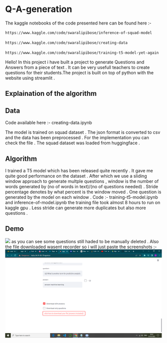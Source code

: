 # Q-A-generation 

The kaggle notebooks of the code presented here can be found here :- 

    https://www.kaggle.com/code/swaralipibose/inference-of-squad-model 
    
    https://www.kaggle.com/code/swaralipibose/creating-data
    
    https://www.kaggle.com/code/swaralipibose/training-t5-model-yet-again 
    
Hello! 
In this project i have built a project to generate Questions and Answers from a piece of text . It can be very usefull teachers to create questions for their students.The project is built on top of python with the website using streamlit . 

## Explaination of the algorithm

## Data 

Code available here :- creating-data.ipynb 

The model is trained on squad dataset . The json format is converted to csv and the data has been preprocessed . For the implementation you can check the file . The squad dataset was loaded from huggingface . 

## Algorithm 

I trained a T5 model which has been released quite recently . It gave me quite good performance on the dataset . After which we use a sliding window approach to generate multple questions , window is the number of words generated by (no of words in text)/(no of questions needed) . Stride percentage denotes by what percent is the window moved . One question is generated by the model on each window . Code :- training-t5-model.ipynb and inference-of-model.ipynb the training file took almost 8 hours to run on kaggle gpu . Less stride can generate more duplicates but also more questions . 


## Demo 
<img src="2c31b1e8-5248-406b-877d-574eee555910.gif">
as you can see some questions still haded to be manually deleted . Also the file downloaded wasent recorder so i will just paste the screenshots :- 

<img src="Screenshot (91).png">


